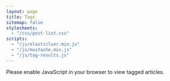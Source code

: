 ```yaml
---
layout: page
title: Tags 
sitemap: false
stylesheets:
  - "/css/post-list.css"
scripts:
  - "/js/elasticlunr.min.js"
  - "/js/mustache.min.js"
  - "/js/tag-results.js"
---
```

<script id="result-template" type="x-tmpl-mustache">
{% raw %}
<li>
<h2 class="result-link"><a href="{{url}}#enable-highlight">{{title}}</a></h2>
<p>{{description}}...</p>
</li>
{% endraw %}
</script>

<script id="all-tags-template" type="x-tmpl-mustache">
{% raw %}
<li><span class="fa fa-tag"></span> <a class="tag-link" href="#{{tagname}}">{{tagname}}</a></li>
{% endraw %}
</script>

<noscript>
  Please enable JavaScript in your browser to view tagged articles.
</noscript>

<div id="results" style="display: none">
    <p>Found <span id="results-count"></span> posts tagged with <i id="tagname"></i>.</p>
    <ul id="results-list" class="nobullets noindent">
    </ul>
</div>

<div class="post-tags" id="all-tags" style="display: none">
    <hr style="width: 15%; margin-bottom: 10px"/>
    <p style="margin-bottom: 10px;">All tags:</p>
    <ul>
    </ul>
</div>
